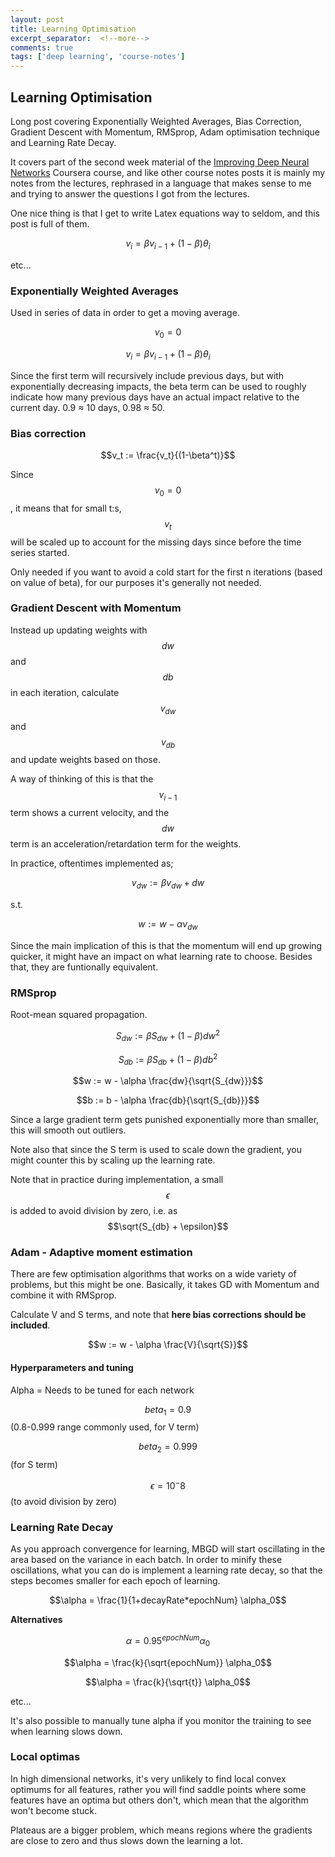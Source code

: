 ```yaml
---
layout: post
title: Learning Optimisation
excerpt_separator:  <!--more-->
comments: true
tags: ['deep learning', 'course-notes']
---
```


## Learning Optimisation
Long post covering Exponentially Weighted Averages, Bias Correction, Gradient Descent with Momentum, RMSprop, Adam optimisation technique and Learning Rate Decay.

It covers part of the second week material of the [Improving Deep Neural Networks](https://www.coursera.org/learn/deep-neural-network/home/welcome) Coursera course, and like other course notes posts it is mainly my notes from the lectures, rephrased in a language that makes sense to me and trying to answer the questions I got from the lectures.

One nice thing is that I get to write Latex equations way to seldom, and this post is full of them.

$$v_i = \beta v_{i-1} + (1-\beta)\theta_i$$

etc...

<!--more-->

### Exponentially Weighted Averages
Used in series of data in order to get a moving average.

$$
v_0 = 0
$$

$$
v_i = \beta v_{i-1} + (1-\beta)\theta_i
$$

Since the first term will recursively include previous days, but with exponentially decreasing impacts, the beta term can be used to roughly indicate how many previous days have an actual impact relative to the current day. 0.9 ≈ 10 days, 0.98 ≈ 50.

### Bias correction

$$v_t := \frac{v_t}{(1-\beta^t)}$$

Since $$v_0 = 0$$, it means that for small t:s, $$v_t$$ will be scaled up to account for the missing days since before the time series started.

Only needed if you want to avoid a cold start for the first n iterations (based on value of beta), for our purposes it's generally not needed.

### Gradient Descent with Momentum
Instead up updating weights with $$dw$$ and $$db$$ in each iteration, calculate $$v_{dw}$$ and $$v_{db}$$ and update weights based on those.

A way of thinking of this is that the $$v_{i-1}$$ term shows a current velocity, and the $$dw$$ term is an acceleration/retardation term for the weights.

In practice, oftentimes implemented as;

$$v_{dw} := \beta v_{dw} + dw$$

s.t.

$$w := w - \alpha v_{dw}$$

Since the main implication of this is that the momentum will end up growing quicker, it might have an impact on what learning rate to choose. Besides that, they are funtionally equivalent.

### RMSprop
Root-mean squared propagation.

$$S_{dw} := \beta S_{dw} + (1-\beta) dw^2$$

$$S_{db} := \beta S_{db} + (1-\beta) db^2$$

$$w := w - \alpha \frac{dw}{\sqrt{S_{dw}}}$$

$$b := b - \alpha \frac{db}{\sqrt{S_{db}}}$$

Since a large gradient term gets punished exponentially more than smaller, this will smooth out outliers.

Note also that since the S term is used to scale down the gradient, you might counter this by scaling up the learning rate.

Note that in practice during implementation, a small $$\epsilon$$ is added to avoid division by zero, i.e. as $$\sqrt{S_{db} + \epsilon}$$

### Adam - Adaptive moment estimation
There are few optimisation algorithms that works on a wide variety of problems, but this might be one. Basically, it takes GD with Momentum and combine it with RMSprop.

Calculate V and S terms, and note that **here bias corrections should be included**.

$$w := w - \alpha \frac{V}{\sqrt{S}}$$

#### Hyperparameters and tuning

Alpha = Needs to be tuned for each network

$$beta_1 = 0.9$$ (0.8-0.999 range commonly used, for V term)

$$beta_2 = 0.999$$ (for S term)

$$\epsilon = 10^-8$$ (to avoid division by zero)

### Learning Rate Decay
As you approach convergence for learning, MBGD will start oscillating in the area based on the variance in each batch. In order to minify these oscillations, what you can do is implement a learning rate decay, so that the steps becomes smaller for each epoch of learning.

$$\alpha = \frac{1}{1+decayRate*epochNum} \alpha_0$$

**Alternatives**

$$\alpha = 0.95^{epochNum} \alpha_0$$

$$\alpha = \frac{k}{\sqrt{epochNum}} \alpha_0$$

$$\alpha = \frac{k}{\sqrt{t}} \alpha_0$$

etc...

It's also possible to manually tune alpha if you monitor the training to see when learning slows down.

### Local optimas
In high dimensional networks, it's very unlikely to find local convex optimums for all features, rather you will find saddle points where some features have an optima but others don't, which mean that the algorithm won't become stuck.

Plateaus are a bigger problem, which means regions where the gradients are close to zero and thus slows down the learning a lot.
